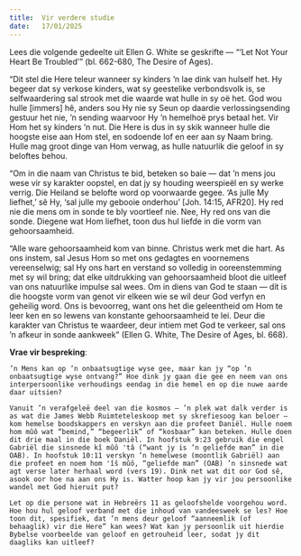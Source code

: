 ```yaml
---
title:  Vir verdere studie
date:   17/01/2025
---
```


Lees die volgende gedeelte uit Ellen G. White se geskrifte — “‘Let Not Your Heart Be Troubled’” (bl. 662-680, The Desire of Ages).

“Dit stel die Here teleur wanneer sy kinders ’n lae dink van hulself het. Hy begeer dat sy verkose kinders, wat sy geestelike verbondsvolk is, se selfwaardering sal strook met die waarde wat hulle in sy oë het. God wou hulle [immers] hê, anders sou Hy nie sy Seun op daardie verlossingsending gestuur het nie, ’n sending waarvoor Hy ’n hemelhoë prys betaal het. Vir Hom het sy kinders ’n nut. Die Here is dus in sy skik wanneer hulle die hoogste eise aan Hom stel, en sodoende lof en eer aan sy Naam bring. Hulle mag groot dinge van Hom verwag, as hulle natuurlik die geloof in sy beloftes behou.

“Om in die naam van Christus te bid, beteken so baie — dat ’n mens jou wese vir sy karakter oopstel, en dat jy sy houding weerspieël en sy werke verrig. Die Heiland se belofte word op voorwaarde gegee. ‘As julle My liefhet,’ sê Hy, ‘sal julle my gebooie onderhou’ [Joh. 14:15, AFR20]. Hy red nie die mens om in sonde te bly voortleef nie. Nee, Hy red ons van die sonde. Diegene wat Hom liefhet, toon dus hul liefde in die vorm van gehoorsaamheid.

“Alle ware gehoorsaamheid kom van binne. Christus werk met die hart. As ons instem, sal Jesus Hom so met ons gedagtes en voornemens vereenselwig; sal Hy ons hart en verstand so volledig in ooreenstemming met sy wil bring; dat elke uitdrukking van gehoorsaamheid bloot die uitleef van ons natuurlike impulse sal wees. Om in diens van God te staan — dít is die hoogste vorm van genot vir elkeen wie se wil deur God verfyn en geheilig word. Ons is bevoorreg, want ons het die geleentheid om Hom te leer ken en so lewens van konstante gehoorsaamheid te lei. Deur die karakter van Christus te waardeer, deur intiem met God te verkeer, sal ons ’n afkeur in sonde aankweek” (Ellen G. White, The Desire of Ages, bl. 668).

**Vrae vir bespreking**:

`’n Mens kan op ’n onbaatsugtige wyse gee, maar kan jy “op ’n onbaatsugtige wyse ontvang?” Hoe dink jy gaan die gee en neem van ons interpersoonlike verhoudings eendag in die hemel en op die nuwe aarde daar uitsien?`

`Vanuit ’n verafgeleë deel van die kosmos — ’n plek wat dalk verder is as wat die James Webb Ruimteteleskoop met sy skrefiesoog kan beloer — kom hemelse boodskappers en verskyn aan die profeet Daniël. Hulle noem hom mûô wat “bemind,” “begeerlik” of “kosbaar” kan beteken. Hulle doen dit drie maal in die boek Daniël. In hoofstuk 9:23 gebruik die engel Gabriël die sinsnede kî mûô 'tâ (“want jy is ’n geliefde man” in die OAB). In hoofstuk 10:11 verskyn ’n hemelwese (moontlik Gabriël) aan die profeet en noem hom 'îš mûô, “geliefde man” (OAB) ’n sinsnede wat agt verse later herhaal word (vers 19). Dink net wat dit oor God sê, asook oor hoe na aan ons Hy is. Watter hoop kan jy vir jou persoonlike wandel met God hieruit put?`

`Let op die persone wat in Hebreërs 11 as geloofshelde voorgehou word. Hoe hou hul geloof verband met die inhoud van vandeesweek se les? Hoe toon dit, spesifiek, dat ’n mens deur geloof “aanneemlik (of behaaglik) vir die Here” kan wees? Wat kan jy persoonlik uit hierdie Bybelse voorbeelde van geloof en getrouheid leer, sodat jy dit daagliks kan uitleef?`